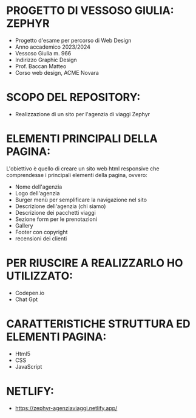 # PROGETTO DI VESSOSO GIULIA: ZEPHYR
* Progetto d'esame per percorso di Web Design
* Anno accademico 2023/2024
* Vessoso Giulia m. 966
* Indirizzo Graphic Design
* Prof. Baccan Matteo
* Corso web design, ACME Novara

 # SCOPO DEL REPOSITORY:
* Realizzazione di un sito per l'agenzia di viaggi Zephyr

 # ELEMENTI PRINCIPALI DELLA PAGINA:
L'obiettivo è quello di creare un sito web html responsive che comprendesse i principali elementi della pagina, ovvero:

* Nome dell'agenzia
* Logo dell'agenzia
* Burger menù per semplificare la navigazione nel sito
* Descrizione dell'agenzia (chi siamo)
* Descrizione dei pacchetti viaggi
* Sezione form per le prenotazioni
* Gallery
* Footer con copyright 
* recensioni dei clienti


# PER RIUSCIRE A REALIZZARLO HO UTILIZZATO:
* Codepen.io
* Chat Gpt

# CARATTERISTICHE STRUTTURA ED ELEMENTI PAGINA:
* Html5
* CSS
* JavaScript


# NETLIFY:
* https://zephyr-agenziaviaggi.netlify.app/
